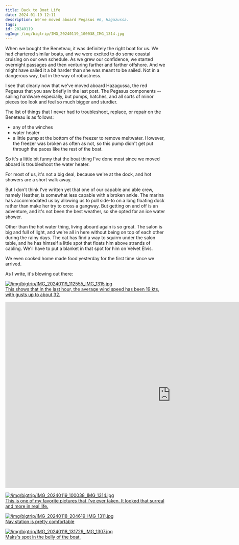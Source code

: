 ```yaml
---
title: Back to Boat Life
date: 2024-01-19 12:11
description: We've moved aboard Pegasus #6, Hagazussa.
tags: 
id: 20240119
ogImg: /img/bigtrip/IMG_20240119_100038_IMG_1314.jpg
---
```

When we bought the Beneteau, it was definitely the right boat for us.  We had chartered similar boats, and we were excited to do some coastal cruising on our own schedule.  As we grew our confidence, we started overnight passages and then venturing farther and farther offshore.  And we might have sailed it a bit harder than she was meant to be sailed.  Not in a dangerous way, but in the way of robustness.

I see that clearly now that we've moved aboard Hazagussa, the red Pegasus that you saw briefly in the last post.  The Pegasus components -- sailing hardware especially, but pumps, hatches, and all sorts of minor pieces too look and feel so much bigger and sturdier.

The list of things that I never had to troubleshoot, replace, or repair on the Beneteau is as follows:

- any of the winches
- water heater
- a little pump at the bottom of the freezer to remove meltwater.  However, the freezer was broken as often as not, so this pump didn't get put through the paces like the rest of the boat.

So it's a little bit funny that the boat thing I've done most since we moved aboard is troubleshoot the water heater.

For most of us, it's not a big deal, because we're at the dock, and hot showers are a short walk away.  

But I don't think I've written yet that one of our capable and able crew, namely Heather, is somewhat less capable with a broken ankle.  The marina has accommodated us by allowing us to pull side-to on a long floating dock rather than make her try to cross a gangway.  But getting on and off is an adventure, and it's not been the best weather, so she opted for an ice water shower.

Other than the hot water thing, living aboard again is so great.  The salon is big and full of light, and we're all in here without being on top of each other during the rainy days.  The cat has find a way to squirm under the salon table, and he has himself a little spot that floats him above strands of cabling.  We'll have to put a blanket in that spot for him on Velvet Elvis.

We even cooked home made food yesterday for the first time since we arrived.

As I write, it's blowing out there:

<a class="lightview centered" href="/img/bigtrip/IMG_20240119_112555_IMG_1315.jpg" data-lightview-caption="This shows that in the last hour, the average wind speed has been 19 kts, with gusts up to about 32." data-lightview-group="group1"><img src="/img/bigtrip/IMG_20240119_112555_IMG_1315.jpg" alt="/img/bigtrip/IMG_20240119_112555_IMG_1315.jpg" ><br><span class="caption">This shows that in the last hour, the average wind speed has been 19 kts, with gusts up to about 32.</span></a>

<iframe width="1034" height="582" src="https://www.youtube.com/embed/aeep-JfdU-g" title="" frameborder="0" allow="accelerometer; autoplay; clipboard-write; encrypted-media; gyroscope; picture-in-picture; web-share" allowfullscreen></iframe>

<a class="lightview centered" href="/img/bigtrip/IMG_20240119_100038_IMG_1314.jpg" data-lightview-caption="This is one of my favorite pictures that I've ever taken.  It looked that surreal and more in real life.
" data-lightview-group="group1"><img src="/img/bigtrip/IMG_20240119_100038_IMG_1314.jpg" alt="/img/bigtrip/IMG_20240119_100038_IMG_1314.jpg" ><br><span class="caption">This is one of my favorite pictures that I've ever taken.  It looked that surreal and more in real life.
</span></a>

<a class="lightview centered" href="/img/bigtrip/IMG_20240118_204619_IMG_1311.jpg" data-lightview-caption="Nav station is pretty comfortable" data-lightview-group="group1"><img src="/img/bigtrip/IMG_20240118_204619_IMG_1311.jpg" alt="/img/bigtrip/IMG_20240118_204619_IMG_1311.jpg" ><br><span class="caption">Nav station is pretty comfortable</span></a>

<a class="lightview centered" href="/img/bigtrip/IMG_20240118_131729_IMG_1307.jpg" data-lightview-caption="Maks's spot in the belly of the boat." data-lightview-group="group1"><img src="/img/bigtrip/IMG_20240118_131729_IMG_1307.jpg" alt="/img/bigtrip/IMG_20240118_131729_IMG_1307.jpg" ><br><span class="caption">Maks's spot in the belly of the boat.</span></a>
